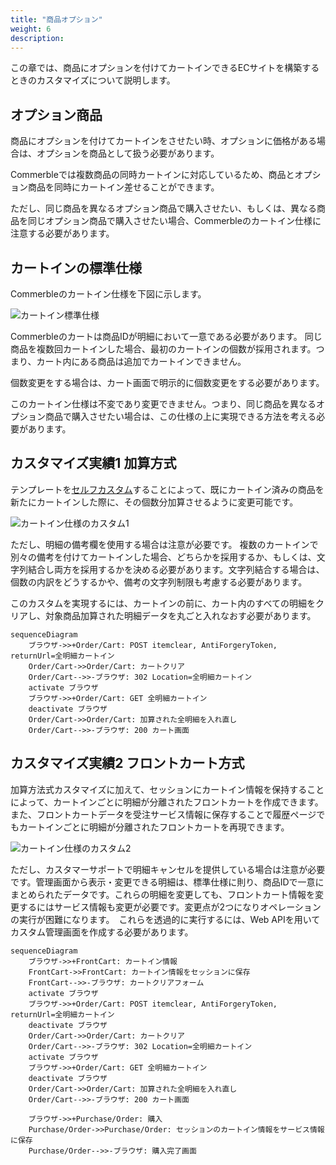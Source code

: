 ```yaml
---
title: "商品オプション"
weight: 6
description: 
---
```


この章では、商品にオプションを付けてカートインできるECサイトを構築するときのカスタマイズについて説明します。

## オプション商品

商品にオプションを付けてカートインをさせたい時、オプションに価格がある場合は、オプションを商品として扱う必要があります。

Commerbleでは複数商品の同時カートインに対応しているため、商品とオプション商品を同時にカートイン差せることができます。

ただし、同じ商品を異なるオプション商品で購入させたい、もしくは、異なる商品を同じオプション商品で購入させたい場合、Commerbleのカートイン仕様に注意する必要があります。

## カートインの標準仕様

Commerbleのカートイン仕様を下図に示します。

![カートイン標準仕様](./1.jpg)

Commerbleのカートは商品IDが明細において一意である必要があります。 同じ商品を複数回カートインした場合、最初のカートインの個数が採用されます。つまり、カート内にある商品は追加でカートインできません。

個数変更をする場合は、カート画面で明示的に個数変更をする必要があります。

このカートイン仕様は不変であり変更できません。つまり、同じ商品を異なるオプション商品で購入させたい場合は、この仕様の上に実現できる方法を考える必要があります。

## カスタマイズ実績1 加算方式

テンプレートを[セルフカスタム]することによって、既にカートイン済みの商品を新たにカートインした際に、その個数分加算させるように変更可能です。

![カートイン仕様のカスタム1](./2.jpg)

ただし、明細の備考欄を使用する場合は注意が必要です。 複数のカートインで別々の備考を付けてカートインした場合、どちらかを採用するか、もしくは、文字列結合し両方を採用するかを決める必要があります。文字列結合する場合は、個数の内訳をどうするかや、備考の文字列制限も考慮する必要があります。

このカスタムを実現するには、カートインの前に、カート内のすべての明細をクリアし、対象商品加算された明細データを丸ごと入れなおす必要があります。

```mermaid
sequenceDiagram
    ブラウザ->>+Order/Cart: POST itemclear, AntiForgeryToken, returnUrl=全明細カートイン 
    Order/Cart->>Order/Cart: カートクリア
    Order/Cart-->>-ブラウザ: 302 Location=全明細カートイン 
    activate ブラウザ
    ブラウザ->>+Order/Cart: GET 全明細カートイン 
    deactivate ブラウザ
    Order/Cart->>Order/Cart: 加算された全明細を入れ直し
    Order/Cart-->>-ブラウザ: 200 カート画面 
```

## カスタマイズ実績2 フロントカート方式

加算方法式カスタマイズに加えて、セッションにカートイン情報を保持することによって、カートインごとに明細が分離されたフロントカートを作成できます。 また、フロントカートデータを受注サービス情報に保存することで履歴ページでもカートインごとに明細が分離されたフロントカートを再現できます。

![カートイン仕様のカスタム2](./3.jpg)

ただし、カスタマーサポートで明細キャンセルを提供している場合は注意が必要です。管理画面から表示・変更できる明細は、標準仕様に則り、商品IDで一意にまとめられたデータです。これらの明細を変更しても、フロントカート情報を変更するにはサービス情報も変更が必要です。変更点が2つになりオペレーションの実行が困難になります。　これらを透過的に実行するには、Web APIを用いてカスタム管理画面を作成する必要があります。

```mermaid
sequenceDiagram
    ブラウザ->>+FrontCart: カートイン情報
    FrontCart->>FrontCart: カートイン情報をセッションに保存
    FrontCart-->>-ブラウザ: カートクリアフォーム
    activate ブラウザ
    ブラウザ->>+Order/Cart: POST itemclear, AntiForgeryToken, returnUrl=全明細カートイン 
    deactivate ブラウザ
    Order/Cart->>Order/Cart: カートクリア
    Order/Cart-->>-ブラウザ: 302 Location=全明細カートイン 
    activate ブラウザ
    ブラウザ->>+Order/Cart: GET 全明細カートイン 
    deactivate ブラウザ
    Order/Cart->>Order/Cart: 加算された全明細を入れ直し
    Order/Cart-->>-ブラウザ: 200 カート画面 

    ブラウザ->>+Purchase/Order: 購入
    Purchase/Order->>Purchase/Order: セッションのカートイン情報をサービス情報に保存
    Purchase/Order-->>-ブラウザ: 購入完了画面
```


[セルフカスタム]: ../../features/customization/#セルフカスタム "セルフカスタム"